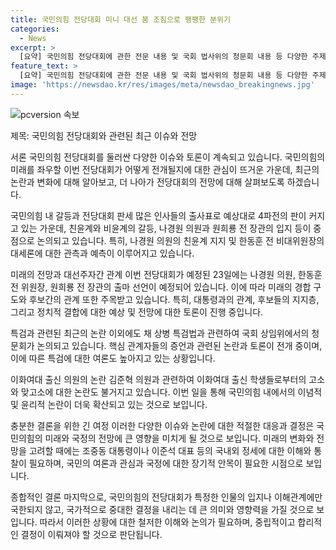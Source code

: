 ```yaml
---
title: 국민의힘 전당대회 미니 대선 붐 조짐으로 팽팽한 분위기
categories:
  - News
excerpt: >
  [요약] 국민의힘 전당대회에 관한 전문 내용 및 국회 법사위의 청문회 내용 등 다양한 주제에 대한 대화가 전개됐다. 김준혁 의원과 핵심 관계자들에 관한 논란에 대한 토론도 진행됐으며, 이를 통해 정치적인 논란과 개인적인 입장의 변화에 대한 비판 등이 논의되었다. 이어서 청문회와 관련된 여론도 총체적인 관점에서 평가되었다.  [길이 682자]
feature_text: >
  [요약] 국민의힘 전당대회에 관한 전문 내용 및 국회 법사위의 청문회 내용 등 다양한 주제에 대한 대화가 전개됐다. 김준혁 의원과 핵심 관계자들에 관한 논란에 대한 토론도 진행됐으며, 이를 통해 정치적인 논란과 개인적인 입장의 변화에 대한 비판 등이 논의되었다. 이어서 청문회와 관련된 여론도 총체적인 관점에서 평가되었다.  [길이 682자]
image: 'https://newsdao.kr/res/images/meta/newsdao_breakingnews.jpg'
---
```


<p><img src="https://newsdao.kr/res/images/meta/newsdao_breakingnews.jpg" alt="pcversion 속보" /></p>

<p>제목: 국민의힘 전당대회와 관련된 최근 이슈와 전망</p>

<p>서론
국민의힘 전당대회를 둘러싼 다양한 이슈와 토론이 계속되고 있습니다. 국민의힘의 미래를 좌우할 이번 전당대회가 어떻게 전개될지에 대한 관심이 뜨거운 가운데, 최근의 논란과 변화에 대해 알아보고, 더 나아가 전당대회의 전망에 대해 살펴보도록 하겠습니다.</p>

<p>국민의힘 내 갈등과 전당대회 판세
많은 인사들의 출사표로 예상대로 4파전의 판이 커지고 있는 가운데, 친윤계와 비윤계의 갈등, 나경원 의원과 원희룡 전 장관의 입지 등이 중점으로 논의되고 있습니다. 특히, 나경원 의원의 친윤계 지지 및 한동훈 전 비대위원장의 대세론에 대한 관측과 예측이 이루어지고 있습니다.</p>

<p>미래의 전망과 대선주자간 관계
이번 전당대회가 예정된 23일에는 나경원 의원, 한동훈 전 위원장, 원희룡 전 장관의 출마 선언이 예정되어 있습니다. 이에 따라 미래의 경합 구도와 후보간의 관계 또한 주목받고 있습니다. 특히, 대통령과의 관계, 후보들의 지지층, 그리고 정치적 결합에 대한 예상 및 전망에 대한 토론이 진행 중입니다.</p>

<p>특검과 관련된 최근의 논란
이외에도 채 상병 특검법과 관련하여 국회 상임위에서의 청문회가 논의되고 있습니다. 핵심 관계자들의 증언과 관련된 논란과 토론이 전개 중이며, 이에 따른 특검에 대한 여론도 높아지고 있는 상황입니다.</p>

<p>이화여대 출신 의원의 논란
김준혁 의원과 관련하여 이화여대 출신 학생들로부터의 고소와 맞고소에 대한 논란도 불거지고 있습니다. 이번 일을 통해 국민의힘 내에서의 이념적 및 윤리적 논란이 더욱 확산되고 있는 것으로 보입니다.</p>

<p>충분한 결론을 위한 긴 여정
이러한 다양한 이슈와 논란에 대한 적절한 대응과 결정은 국민의힘의 미래와 국정의 전망에 큰 영향을 미치게 될 것으로 보입니다. 미래의 변화와 전망을 고려할 때에는 조중동 대통령이나 이준석 대표 등의 국내외 정세에 대한 이해와 통찰이 필요하며, 국민의 여론과 관심과 국정에 대한 장기적 안목이 필요한 시점으로 보입니다.</p>

<p>종합적인 결론
마지막으로, 국민의힘의 전당대회가 특정한 인물의 입지나 이해관계에만 국한되지 않고, 국가적으로 중대한 결정을 내리는 데 큰 의미와 영향력을 가질 것으로 보입니다. 따라서 이러한 상황에 대한 철저한 이해와 논의가 필요하며, 중립적이고 합리적인 결정이 이뤄져야 할 것으로 판단됩니다.</p>

